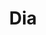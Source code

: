 ---
title: "Dia"
url: /ciudad-autonoma-de-buenos-aires/dia-avenida-de-los-constituyentes/
shop: supermercado
---